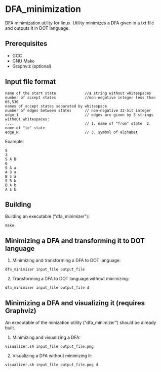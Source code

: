# DFA_minimization
DFA minimization utility for linux. Utility minimizes a DFA given in a txt file and outputs it in DOT language.

## Prerequisites
* GCC
* GNU Make
* Graphviz (optional)

## Input file format
```
name of the start state             //a string without whitespaces
number of accept states             //non-negative integer less than 65,536
names of accept states separated by whitespace
number of edges between states      // non-negative 32-bit integer
edge_1                              // edges are given by 3 strings without whitespaces:
....                                // 1. name of "from" state  2. name of "to" state 
edge_N                              // 3. symbol of alphabet
```
Example:
```
S
3
S A B
6
S A a
A B a
B S a
S B b
B A b
A S b
```


## Building

Building an executable ("dfa_minimizer"):
```
make
```

## Minimizing a DFA and transforming it to DOT language
1. Minimizing and transforming a DFA to DOT language:
```
dfa_minimizer input_file output_file
```

2. Transforming a DFA to DOT language without minimizing:
```
dfa_minimizer input_file output_file d
```

## Minimizing a DFA and visualizing it (requires Graphviz)
An executable of the minization utility ("dfa_minimizer") should be already built.

1. Minimizing and visualizing a DFA:
``` 
visualizer.sh input_file output_file.png
```

2. Visualizing a DFA without minimizing it:
```
visualizer.sh input_file output_file.png d
```
